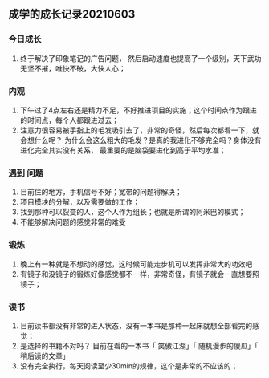 ## 成学的成长记录20210603

### 今日成长

1. 终于解决了印象笔记的广告问题， 然后启动速度也提高了一个级别，天下武功无坚不摧，唯快不破，大快人心；

### 内观

1. 下午过了4点左右还是精力不足，不好推进项目的实施；这个时间点作为跟进的时间点，每个人都跟进过去；
2. 注意力很容易被手指上的毛发吸引去了，非常的奇怪，然后每次都看一下，就会想什么呢？ 为什么会这么粗大的毛发？是真的我进化不够完全吗？身体没有进化完全其实没有关系， 最重要的是脑袋要进化到高于平均水准；

### 遇到 问题

1. 目前住的地方，手机信号不好；宽带的问题得解决；
2. 项目模块的分解，以及需要做的工作；
3. 找到那种可以裂变的人，这个人作为组长；也就是所谓的阿米巴的模式；
4. 不能够解决问题的感觉非常的难受

### 锻炼

1. 晚上有一种就是不想动的感觉，这时候可能走步机可以发挥非常大的功效吧
2. 有镜子和没镜子的锻炼好像感觉都不一样，非常奇怪，有镜子就会一直想要照镜子；

### 读书

1. 目前读书都没有非常的进入状态，没有一本书是那种一起床就想全部看完的感觉；
2. 是选择的书籍不对吗？ 目前在看的一本书「 笑傲江湖」「 随机漫步的傻瓜」「 稍后读的文章」
3. 没有完全执行，每天阅读至少30min的规律，这个是非常的不应该的；